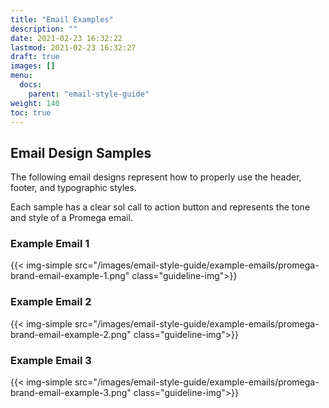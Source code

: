 ```yaml
---
title: "Email Examples"
description: ""
date: 2021-02-23 16:32:22
lastmod: 2021-02-23 16:32:27
draft: true
images: []
menu:
  docs:
    parent: "email-style-guide"
weight: 140
toc: true
---
```


## Email Design Samples
The following email designs represent how to properly use the header, footer, and typographic styles.

Each sample has a clear sol call to action button and represents the tone and style of a Promega email.

### Example Email 1
{{< img-simple src="/images/email-style-guide/example-emails/promega-brand-email-example-1.png" class="guideline-img">}}

### Example Email 2
{{< img-simple src="/images/email-style-guide/example-emails/promega-brand-email-example-2.png" class="guideline-img">}}

### Example Email 3
{{< img-simple src="/images/email-style-guide/example-emails/promega-brand-email-example-3.png" class="guideline-img">}}
